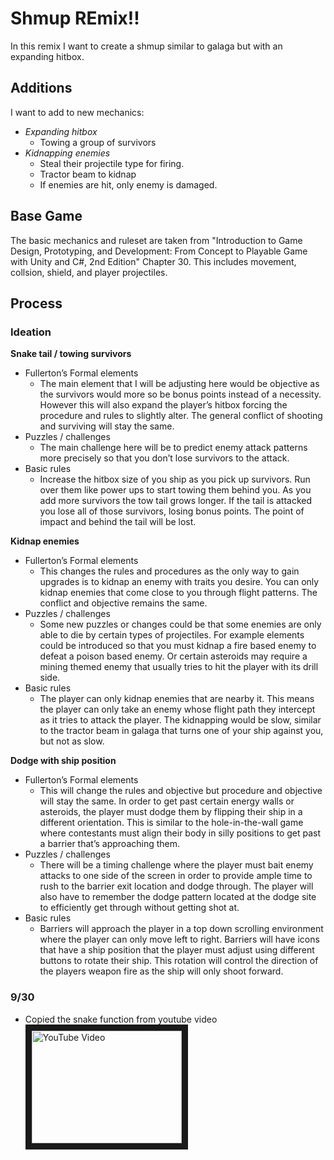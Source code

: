 # **Shmup REmix!!**
  

In this remix I want to create a shmup similar to galaga but with an expanding hitbox. 

## Additions
I want to add to new mechanics:
* *Expanding hitbox*
	* Towing a group of survivors
* *Kidnapping enemies*
	* Steal their projectile type for firing.
	* Tractor beam to kidnap
	* If enemies are hit, only enemy is damaged.
          
## Base Game
The basic mechanics and ruleset are taken from "Introduction to Game Design, Prototyping, and Development: From Concept to Playable Game with Unity and C#, 2nd Edition" Chapter 30. This includes movement, collsion, shield, and player projectiles.

## Process

### Ideation
**Snake tail / towing survivors**
* Fullerton’s Formal elements
	* The main element that I will be adjusting here would be objective as the survivors would more so be bonus points instead of a necessity. However this will also expand the player’s hitbox forcing the procedure and rules to slightly alter. The general conflict of shooting and surviving will stay the same.
* Puzzles / challenges
	* The main challenge here will be to predict enemy attack patterns more precisely so that you don’t lose survivors to the attack.
* Basic rules
	* Increase the hitbox size of you ship as you pick up survivors. Run over them like power ups to start towing them behind you. As you add more survivors the tow tail grows longer. If the tail is attacked you lose all of those survivors, losing bonus points. The point of impact and behind the tail will be lost.

**Kidnap enemies**
* Fullerton’s Formal elements
	* This changes the rules and procedures as the only way to gain upgrades is to kidnap an enemy with traits you desire. You can only kidnap enemies that come close to you through flight patterns. The conflict and objective remains the same.
* Puzzles / challenges
	* Some new puzzles or changes could be that some enemies are only able to die by certain types of projectiles. For example elements could be introduced so that you must kidnap a fire based enemy to defeat a poison based enemy. Or certain asteroids may require a mining themed enemy that usually tries to hit the player with its drill side.
* Basic rules
	* The player can only kidnap enemies that are nearby it. This means the player can only take an enemy whose flight path they intercept as it tries to attack the player. The kidnapping would be slow, similar to the tractor beam in galaga that turns one of your ship against you, but not as slow.

**Dodge with ship position**
* Fullerton’s Formal elements
	* This will change the rules and objective but procedure and objective will stay the same. In order to get past certain energy walls or asteroids, the player must dodge them by flipping their ship in a different orientation. This is similar to the hole-in-the-wall game where contestants must align their body in silly positions to get past a barrier that’s approaching them.
* Puzzles / challenges
	* There will be a timing challenge where the player must bait enemy attacks to one side of the screen in order to provide ample time to rush to the barrier exit location and dodge through. The player will also have to remember the dodge pattern located at the dodge site to efficiently get through without getting shot at.
* Basic rules
	* Barriers will approach the player in a top down scrolling environment where the player can only move left to right. Barriers will have icons that have a ship position that the player must adjust using different buttons to rotate their ship. This rotation will control the direction of the players weapon fire as the ship will only shoot forward.
	
	
	
### 9/30
* Copied the snake function from youtube video
<a href="http://www.youtube.com/watch?feature=player_embedded&v=xz8Ga9er3_8
" target="_blank"><img src="http://img.youtube.com/vi/xz8Ga9er3_8/0.jpg" 
alt="YouTube Video" width="240" height="180" border="10" /></a>
